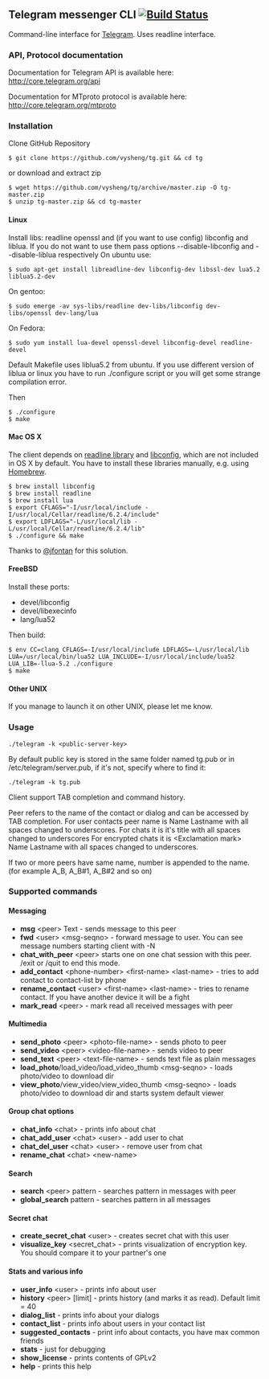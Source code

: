 ## Telegram messenger CLI [![Build Status](https://travis-ci.org/vysheng/tg.png)](https://travis-ci.org/vysheng/tg)

Command-line interface for [Telegram](http://telegram.org). Uses readline interface.

### API, Protocol documentation

Documentation for Telegram API is available here: http://core.telegram.org/api

Documentation for MTproto protocol is available here: http://core.telegram.org/mtproto

### Installation

Clone GitHub Repository

    $ git clone https://github.com/vysheng/tg.git && cd tg
    
or download and extract zip

    $ wget https://github.com/vysheng/tg/archive/master.zip -O tg-master.zip
    $ unzip tg-master.zip && cd tg-master
    
#### Linux

Install libs: readline openssl and (if you want to use config) libconfig and liblua.
If you do not want to use them pass options --disable-libconfig and --disable-liblua respectively
On ubuntu use: 
    
    $ sudo apt-get install libreadline-dev libconfig-dev libssl-dev lua5.2 liblua5.2-dev
On gentoo:
    
    $ sudo emerge -av sys-libs/readline dev-libs/libconfig dev-libs/openssl dev-lang/lua
    
On Fedora:

    $ sudo yum install lua-devel openssl-devel libconfig-devel readline-devel

Default Makefile uses liblua5.2 from ubuntu. If you use different version of liblua or linux you have to run ./configure script or you will get some strange compilation error. 

Then

    $ ./configure
    $ make


#### Mac OS X

The client depends on [readline library](http://cnswww.cns.cwru.edu/php/chet/readline/rltop.html) and [libconfig](http://www.hyperrealm.com/libconfig/), which are not included in OS X by default. You have to install these libraries manually, e.g. using [Homebrew](http://brew.sh/).

    $ brew install libconfig
    $ brew install readline
    $ brew install lua
    $ export CFLAGS="-I/usr/local/include -I/usr/local/Cellar/readline/6.2.4/include"
    $ export LDFLAGS="-L/usr/local/lib -L/usr/local/Cellar/readline/6.2.4/lib"
    $ ./configure && make
    
Thanks to [@jfontan](https://github.com/vysheng/tg/issues/3#issuecomment-28293731) for this solution.

#### FreeBSD

Install these ports:

* devel/libconfig
* devel/libexecinfo
* lang/lua52

Then build:

    $ env CC=clang CFLAGS=-I/usr/local/include LDFLAGS=-L/usr/local/lib LUA=/usr/local/bin/lua52 LUA_INCLUDE=-I/usr/local/include/lua52 LUA_LIB=-llua-5.2 ./configure
    $ make
    
#### Other UNIX

If you manage to launch it on other UNIX, please let me know.


### Usage

    ./telegram -k <public-server-key>
    
By default public key is stored in the same folder named tg.pub or in /etc/telegram/server.pub, if it's not, specify where to find it:

    ./telegram -k tg.pub

Client support TAB completion and command history.

Peer refers to the name of the contact or dialog and can be accessed by TAB completion.
For user contacts peer name is Name <underscore> Lastname with all spaces changed to underscores.
For chats it is it's title with all spaces changed to underscores
For encrypted chats it is <Exсlamation mark> <underscore> Name <underscore> Lastname with all spaces changed to underscores. 

If two or more peers have same name, <sharp>number is appended to the name. (for example A_B, A_B#1, A_B#2 and so on)
  
### Supported commands

#### Messaging


* **msg** \<peer\> Text - sends message to this peer
* **fwd** \<user\> \<msg-seqno\> - forward message to user. You can see message numbers starting client with -N
* **chat_with_peer** \<peer\> starts one on one chat session with this peer. /exit or /quit to end this mode.
* **add_contact** \<phone-number\> \<first-name\> \<last-name\> - tries to add contact to contact-list by phone
* **rename_contact** \<user\> \<first-name\> \<last-name\> - tries to rename contact. If you have another device it will be a fight
* **mark_read** \<peer\> - mark read all received messages with peer

#### Multimedia

* **send_photo** \<peer\> \<photo-file-name\> - sends photo to peer
* **send_video** \<peer\> \<video-file-name\> - sends video to peer
* **send_text** \<peer\> \<text-file-name> - sends text file as plain messages
* **load_photo**/load_video/load_video_thumb \<msg-seqno\> - loads photo/video to download dir
* **view_photo**/view_video/view_video_thumb \<msg-seqno\> - loads photo/video to download dir and starts system default viewer


#### Group chat options

* **chat_info** \<chat\> - prints info about chat
* **chat_add_user** \<chat\> \<user\> - add user to chat
* **chat_del_user** \<chat\> \<user\> - remove user from chat
* **rename_chat** \<chat\> \<new-name\>

#### Search

* **search** \<peer\> pattern - searches pattern in messages with peer
* **global_search** pattern - searches pattern in all messages

#### Secret chat

* **create_secret_chat** \<user\> - creates secret chat with this user
* **visualize_key** \<secret_chat\> - prints visualization of encryption key. You should compare it to your partner's one

#### Stats and various info

* **user_info** \<user\> - prints info about user
* **history** \<peer\> [limit] - prints history (and marks it as read). Default limit = 40
* **dialog_list** - prints info about your dialogs
* **contact_list** - prints info about users in your contact list
* **suggested_contacts** - print info about contacts, you have max common friends
* **stats** - just for debugging
* **show_license** - prints contents of GPLv2
* **help** - prints this help
